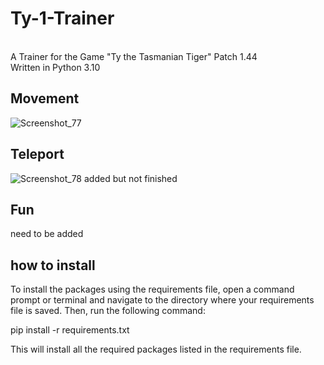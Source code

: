 # Ty-1-Trainer
<br>A Trainer for the Game "Ty the Tasmanian Tiger" Patch 1.44 <br />
Written in Python 3.10

## Movement

![Screenshot_77](https://user-images.githubusercontent.com/118660067/227712808-edc05368-a107-4e00-ae92-e8471efee51f.png)

## Teleport

![Screenshot_78](https://user-images.githubusercontent.com/118660067/227712810-9a9bbed7-d97d-4fc9-926f-f16108788b1f.png)
added but not finished

## Fun
need to be added

## how to install

To install the packages using the requirements file, open a command prompt or terminal and navigate to the directory where your requirements file is saved. Then, run the following command:

pip install -r requirements.txt

This will install all the required packages listed in the requirements file.
